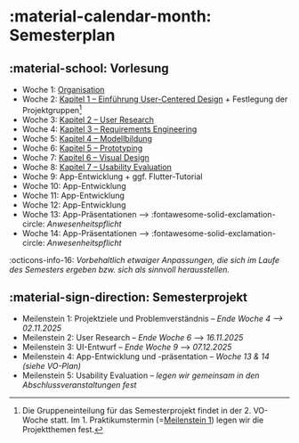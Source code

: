 # :material-calendar-month: Semesterplan

## :material-school: Vorlesung

- Woche 1: [Organisation](0_organisation.md)
- Woche 2: [Kapitel 1 – Einführung User-Centered Design](1_user-centered_design.md) + Festlegung der Projektgruppen[^1]
- Woche 3: [Kapitel 2 – User Research](2_user_research.md)
- Woche 4: [Kapitel 3 – Requirements Engineering](3_requirements_engineering.md)
- Woche 5: [Kapitel 4 – Modellbildung](4_models.md)
- Woche 6: [Kapitel 5 – Prototyping](5_prototyping.md)
- Woche 7: [Kapitel 6 – Visual Design](6_visual_design.md)
- Woche 8: [Kapitel 7 – Usability Evaluation](7_usability.md)
- Woche 9: App-Entwicklung + ggf. Flutter-Tutorial
- Woche 10: App-Entwicklung
- Woche 11: App-Entwicklung
- Woche 12: App-Entwicklung
- Woche 13: App-Präsentationen --> :fontawesome-solid-exclamation-circle: *Anwesenheitspflicht*
- Woche 14: App-Präsentationen --> :fontawesome-solid-exclamation-circle: *Anwesenheitspflicht*

:octicons-info-16: _Vorbehaltlich etwaiger Anpassungen, die sich im Laufe des Semesters ergeben bzw. sich als sinnvoll herausstellen._


## :material-sign-direction: Semesterprojekt

- Meilenstein 1: Projektziele und Problemverständnis – _Ende Woche 4 -->  02.11.2025_
- Meilenstein 2: User Research – _Ende Woche 6_ --> _16.11.2025_
- Meilenstein 3: UI-Entwurf – _Ende Woche 9_ --> _07.12.2025_
- Meilenstein 4: App-Entwicklung und -präsentation – _Woche 13 & 14 (siehe VO-Plan)_
- Meilenstein 5: Usability Evaluation – *legen wir gemeinsam in den Abschlussveranstaltungen fest*

[^1]: Die Gruppeneinteilung für das Semesterprojekt findet in der 2. VO-Woche statt. Im 1. Praktikumstermin (=[Meilenstein 1](ms1.md)) legen wir die Projektthemen fest.